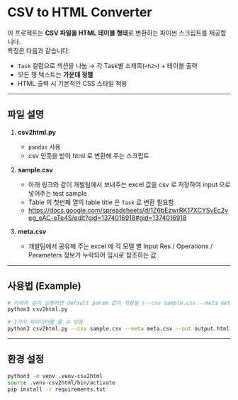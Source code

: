 # CSV to HTML Converter

이 프로젝트는 **CSV 파일을 HTML 테이블 형태**로 변환하는 파이썬 스크립트를 제공합니다.  
특징은 다음과 같습니다:

- `Task` 컬럼으로 섹션을 나눔 → 각 Task별 소제목(`<h2>`) + 테이블 출력
- 모든 행 텍스트는 **가운데 정렬**
- HTML 출력 시 기본적인 CSS 스타일 적용

---

## 파일 설명

1. **csv2html.py**
   - `pandas` 사용
   - csv 인풋을 받아 html 로 변환해 주는 스크립트
  
2. **sample.csv**
   - 아래 링크와 같이 개발팀에서 보내주는 excel 값을 csv 로 저장하여 input 으로 넣어주는 test sample
   - Table 의 첫번째 열의 table title 은 `Task` 로 변환 필요함
   - https://docs.google.com/spreadsheets/d/1Z6bEzwrRK17XCYSvEc2veg_eAC-eTe4S/edit?gid=1374016918#gid=1374016918

3. **meta.csv**
   - 개발팀에서 공유해 주는 excel 에 각 모델 별 Input Res / Operations / Parameters 정보가 누락되어 임시로 참조하는 값
   
---

## 사용법 (Example)

```bash
# 아래와 같이 실행하면 default param 값이 적용됨 (--csv sample.csv --meta meta.csv --out output.html)
python3 csv2html.py

# 3가지 파라미터를 줄 수 있음
python3 csv2html.py --csv sample.csv --meta meta.csv --out output.html
```

---

## 환경 설정

```bash
python3 -m venv .venv-csv2html
source .venv-csv2html/bin/activate
pip install -r requirements.txt
```
